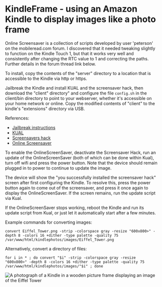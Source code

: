 # KindleFrame - using an Amazon Kindle to display images like a photo frame

Online Screensaver is a collection of scripts developed by user 'peterson' on the mobileread.com forum. I discovered that it needed tweaking slightly to function on the Kindle Touch 1, but that it works very well and consistently after changing the RTC value to 1 and correcting the paths. Further details in the forum thread link below.

To install, copy the contents of the "server" directory to a location that is accessible to the Kindle via http or https.

Jailbreak the Kindle and install KUAL and the screensaver hack, then download the "client" directory" and configure the file `config.sh` in the client/bin directory to point to your webserver, whether it's accessible on your home network or online. Copy the modified contents of "client" to the kindle's "extensions" directory via USB.

References:

* [Jailbreak instructions](https://www.mobileread.com/forums/showthread.php?t=186645)
* [KUAL](https://www.mobileread.com/forums/showthread.php?t=203326)
* [Screensavers hack](https://www.mobileread.com/forums/showthread.php?t=195474)
* [Online Screensaver](https://www.mobileread.com/forums/showthread.php?t=236104&highlight=onlinescreensaver)


To enable the OnlineScreenSaver, deactivate the Screensaver Hack, run an update of the OnlineScreenSaver (both of which can be done within Kual), turn off wifi and press the power button. Note that the device should remain plugged in to power to continue to update the image.

The device will show the "you successfully installed the screensaver hack" screen after first configuring the Kindle. To resolve this, press the power button again to come out of the screensaver, and press it once again to display the OnlineScreenSaver. If the screen remains, run the update script via Kual.

If the OnlineScreenSaver stops working, reboot the Kindle and run its update script from Kual, or just let it automatically start after a few minutes.

Example commands for converting images:

`convert Eiffel_Tower.png -strip -colorspace gray -resize "600x800>" -depth 8 -colors 16 +dither -type palette -quality 75 /var/www/html/kindlephotos/images/Eiffel_Tower.png`

Alternatively, convert a directory of files:

`for i in * ; do convert "$i" -strip -colorspace gray -resize "600x800>" -depth 8 -colors 16 +dither -type palette -quality 75 /var/www/html/kindlephotos/images/"$i" ; done`

![A photograph of a Kindle in a wooden picture frame displaying an image of the Eiffel Tower](https://github.com/glymph/KindleFrame/blob/main/images/KindleFrame-EiffelTower.png?raw=true)
